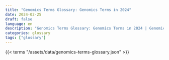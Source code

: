 ```yaml
---
title: "Genomics Terms Glossary: Genomics Terms in 2024"  
date: 2024-02-25
draft: false
language: en
description: "Genomics Terms Glossary: Genomics Terms in 2024 | Genomics Terms Glossary"
categories: glossary
tags: ["glossary"]
---
```


{{< terms "/assets/data/genomics-terms-glossary.json" >}}
